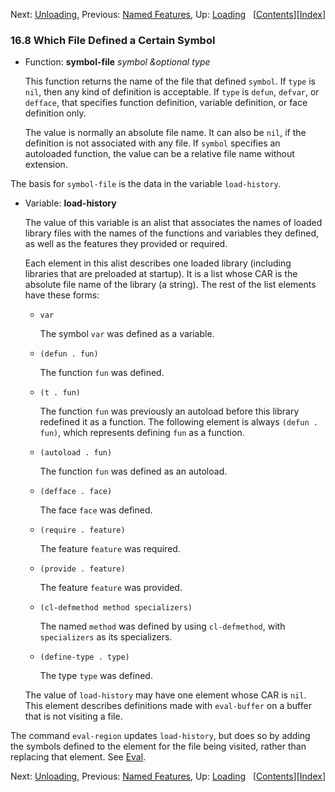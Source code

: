 <!-- This is the GNU Emacs Lisp Reference Manual
corresponding to Emacs version 27.2.

Copyright (C) 1990-1996, 1998-2021 Free Software Foundation,
Inc.

Permission is granted to copy, distribute and/or modify this document
under the terms of the GNU Free Documentation License, Version 1.3 or
any later version published by the Free Software Foundation; with the
Invariant Sections being "GNU General Public License," with the
Front-Cover Texts being "A GNU Manual," and with the Back-Cover
Texts as in (a) below.  A copy of the license is included in the
section entitled "GNU Free Documentation License."

(a) The FSF's Back-Cover Text is: "You have the freedom to copy and
modify this GNU manual.  Buying copies from the FSF supports it in
developing GNU and promoting software freedom." -->

<!-- Created by GNU Texinfo 6.7, http://www.gnu.org/software/texinfo/ -->

Next: [Unloading](Unloading.html), Previous: [Named Features](Named-Features.html), Up: [Loading](Loading.html)   \[[Contents](index.html#SEC_Contents "Table of contents")]\[[Index](Index.html "Index")]

### 16.8 Which File Defined a Certain Symbol

*   Function: **symbol-file** *symbol \&optional type*

    This function returns the name of the file that defined `symbol`. If `type` is `nil`, then any kind of definition is acceptable. If `type` is `defun`, `defvar`, or `defface`, that specifies function definition, variable definition, or face definition only.

    The value is normally an absolute file name. It can also be `nil`, if the definition is not associated with any file. If `symbol` specifies an autoloaded function, the value can be a relative file name without extension.

The basis for `symbol-file` is the data in the variable `load-history`.

*   Variable: **load-history**

    The value of this variable is an alist that associates the names of loaded library files with the names of the functions and variables they defined, as well as the features they provided or required.

    Each element in this alist describes one loaded library (including libraries that are preloaded at startup). It is a list whose CAR is the absolute file name of the library (a string). The rest of the list elements have these forms:

    *   `var`

        The symbol `var` was defined as a variable.

    *   `(defun . fun)`

        The function `fun` was defined.

    *   `(t . fun)`

        The function `fun` was previously an autoload before this library redefined it as a function. The following element is always `(defun . fun)`, which represents defining `fun` as a function.

    *   `(autoload . fun)`

        The function `fun` was defined as an autoload.

    *   `(defface . face)`

        The face `face` was defined.

    *   `(require . feature)`

        The feature `feature` was required.

    *   `(provide . feature)`

        The feature `feature` was provided.

    *   `(cl-defmethod method specializers)`

        The named `method` was defined by using `cl-defmethod`, with `specializers` as its specializers.

    *   `(define-type . type)`

        The type `type` was defined.

    The value of `load-history` may have one element whose CAR is `nil`. This element describes definitions made with `eval-buffer` on a buffer that is not visiting a file.

The command `eval-region` updates `load-history`, but does so by adding the symbols defined to the element for the file being visited, rather than replacing that element. See [Eval](Eval.html).

Next: [Unloading](Unloading.html), Previous: [Named Features](Named-Features.html), Up: [Loading](Loading.html)   \[[Contents](index.html#SEC_Contents "Table of contents")]\[[Index](Index.html "Index")]
